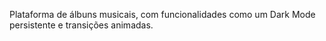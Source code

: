 Plataforma de álbuns musicais, com funcionalidades como um Dark Mode persistente e transições animadas.
